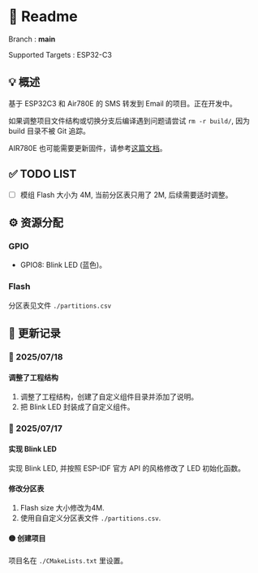 # 📖 Readme

Branch : **main**

Supported Targets : ESP32-C3

## 💡 概述

基于 ESP32C3 和 Air780E 的 SMS 转发到 Email 的项目。正在开发中。

如果调整项目文件结构或切换分支后编译遇到问题请尝试 `rm -r build/`, 因为 build 目录不被 Git 追踪。

AIR780E 也可能需要更新固件，请参考[这篇文档](./assets/air780ex/readme.md)。

## ✅ TODO LIST

- [ ] 模组 Flash 大小为 4M, 当前分区表只用了 2M, 后续需要适时调整。

## ⚙️ 资源分配

### GPIO

- GPIO8: Blink LED (蓝色)。

### Flash

分区表见文件 `./partitions.csv`

## 📅 更新记录

### 📝 2025/07/18

#### 调整了工程结构

1. 调整了工程结构，创建了自定义组件目录并添加了说明。
2. 把 Blink LED 封装成了自定义组件。

### 📝 2025/07/17

#### 实现 Blink LED

实现 Blink LED, 并按照 ESP-IDF 官方 API 的风格修改了 LED 初始化函数。

#### 修改分区表

1. Flash size 大小修改为4M.
2. 使用自自定义分区表文件 `./partitions.csv`.

#### 🟡 创建项目

项目名在 `./CMakeLists.txt` 里设置。
